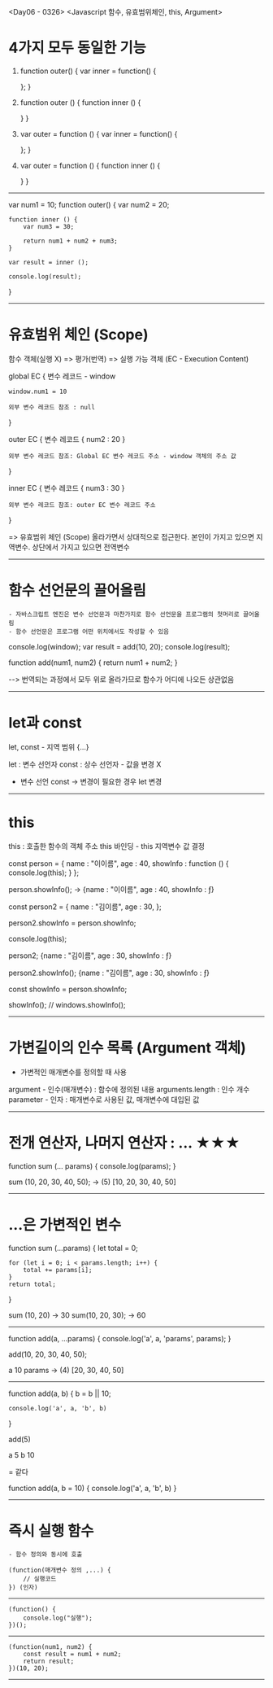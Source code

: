 <Day06 - 0326>
<Javascript 함수, 유효범위체인, this, Argument>

# 4가지 모두 동일한 기능

1. function outer() {
    var inner = function() {

    };
}

2. function outer () {
    function inner () {

    }
}

3. var outer = function () {
    var inner = function() {

    };
}

4. var outer = function () {
    function inner () {

    }
}

----------------------------------------

var num1 = 10;
function outer() {
    var num2 = 20;
  
    function inner () {
        var num3 = 30;

        return num1 + num2 + num3;
    }

    var result = inner ();

    console.log(result);
}

----------------------------------------

# 유효범위 체인 (Scope)
함수 객체(실행 X) => 평가(번역) => 실행 가능 객체 (EC - Execution Content)

global EC {
    변수 레코드 - window

    window.num1 = 10

    외부 변수 레코드 참조 : null
}

outer EC {
    변수 레코드 {
        num2 : 20
    }

    외부 변수 레코드 참조: Global EC 변수 레코드 주소 - window 객체의 주소 값
}


inner EC {
    변수 레코드 {
        num3 :  30
    }

    외부 변수 레코드 참조: outer EC 변수 레코드 주소
}

=> 유효범위 체인 (Scope)
    올라가면서 상대적으로 접근한다. 본인이 가지고 있으면 지역변수. 상단에서 가지고 있으면 전역변수

---------------------------------------

# 함수 선언문의 끌어올림
    - 자바스크립트 엔진은 변수 선언문과 마찬가지로 함수 선언문을 프로그램의 첫머리로 끌어올림
    - 함수 선언문은 프로그램 어떤 위치에서도 작성할 수 있음

console.log(window);
var result = add(10, 20);
console.log(result);

function add(num1, num2) {
    return num1 + num2;
}

--> 번역되는 과정에서 모두 위로 올라가므로 함수가 어디에 나오든 상관없음

---------------------------------------

# let과 const

let, const - 지역 범위 {...}

let : 변수 선언자
const : 상수 선언자 - 값을 변경 X

- 변수 선언 const -> 변경이 필요한 경우 let 변경

---------------------------------------

# this

this : 호출한 함수의 객체 주소
this 바인딩 - this 지역변수 값 결정

const person = {
    name : "이이름",
    age : 40,
    showInfo : function () {
        console.log(this);
    }
};

person.showInfo();
-> {name : "이이름", age : 40, showInfo : ƒ}

const person2 = {
    name : "김이름",
    age : 30,
};

person2.showInfo = person.showInfo;

console.log(this);

person2;
{name : "김이름", age : 30, showInfo : ƒ}

person2.showInfo();
{name : "김이름", age : 30, showInfo : ƒ}

const showInfo = person.showInfo;

showInfo(); // windows.showInfo();

-----------------------------------------

# 가변길이의 인수 목록 (Argument 객체)
- 가변적인 매개변수를 정의할 때 사용

argument - 인수(매개변수) : 함수에 정의된 내용
arguments.length : 인수 개수
parameter - 인자 : 매개변수로 사용된 값, 매개변수에 대입된 값

-----------------------------------------

# 전개 연산자, 나머지 연산자 : ... ★★★

function sum (... params) {
    console.log(params);
}

sum (10, 20, 30, 40, 50);
-> (5)
 [10, 20, 30, 40, 50]

-----------------------------------------

# ...은 가변적인 변수
function sum (...params) {
    let total = 0;

    for (let i = 0; i < params.length; i++) {
        total += params[i];
    }
    return total;
}

sum (10, 20)
-> 30
sum(10, 20, 30);
-> 60

-----------------------------------------

function add(a, ...params) {
    console.log('a', a, 'params', params);
}

add(10, 20, 30, 40, 50);

a 10 params -> (4) [20, 30, 40, 50]

-----------------------------------------

function add(a, b) {
    b = b || 10;

    console.log('a', a, 'b', b)
}

add(5)

a 5 b 10

= 같다

function add(a, b = 10) {
console.log('a', a, 'b', b)
}

-----------------------------------------

# 즉시 실행 함수
    - 함수 정의와 동시에 호출

    (function(매개변수 정의 ,...) {
        // 실행코드
    }) (인자)

------------------------------------------

    (function() {
        console.log("실행");
    })();

-------------------------------------------    

    (function(num1, num2) {
        const result = num1 + num2;
        return result;
    })(10, 20);

------------------------------------------






